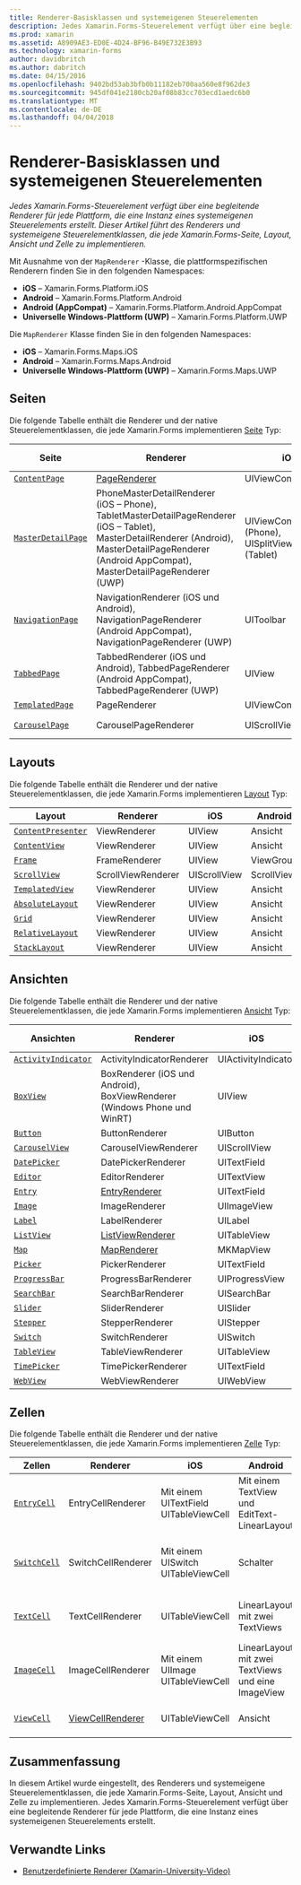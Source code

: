 ```yaml
---
title: Renderer-Basisklassen und systemeigenen Steuerelementen
description: Jedes Xamarin.Forms-Steuerelement verfügt über eine begleitende Renderer für jede Plattform, die eine Instanz eines systemeigenen Steuerelements erstellt. Dieser Artikel führt des Renderers und systemeigene Steuerelementklassen, die jede Xamarin.Forms-Seite, Layout, Ansicht und Zelle zu implementieren.
ms.prod: xamarin
ms.assetid: A8909AE3-ED0E-4D24-BF96-B49E732E3B93
ms.technology: xamarin-forms
author: davidbritch
ms.author: dabritch
ms.date: 04/15/2016
ms.openlocfilehash: 9402bd53ab3bfb0b11182eb700aa560e8f962de3
ms.sourcegitcommit: 945df041e2180cb20af08b83cc703ecd1aedc6b0
ms.translationtype: MT
ms.contentlocale: de-DE
ms.lasthandoff: 04/04/2018
---
```

# <a name="renderer-base-classes-and-native-controls"></a>Renderer-Basisklassen und systemeigenen Steuerelementen

_Jedes Xamarin.Forms-Steuerelement verfügt über eine begleitende Renderer für jede Plattform, die eine Instanz eines systemeigenen Steuerelements erstellt. Dieser Artikel führt des Renderers und systemeigene Steuerelementklassen, die jede Xamarin.Forms-Seite, Layout, Ansicht und Zelle zu implementieren._

Mit Ausnahme von der `MapRenderer` -Klasse, die plattformspezifischen Renderern finden Sie in den folgenden Namespaces:

- **iOS** – Xamarin.Forms.Platform.iOS
- **Android** – Xamarin.Forms.Platform.Android
- **Android (AppCompat)** – Xamarin.Forms.Platform.Android.AppCompat
- **Universelle Windows-Plattform (UWP)** – Xamarin.Forms.Platform.UWP

Die `MapRenderer` Klasse finden Sie in den folgenden Namespaces:

- **iOS** – Xamarin.Forms.Maps.iOS
- **Android** – Xamarin.Forms.Maps.Android
- **Universelle Windows-Plattform (UWP)** – Xamarin.Forms.Maps.UWP

## <a name="pages"></a>Seiten

Die folgende Tabelle enthält die Renderer und der native Steuerelementklassen, die jede Xamarin.Forms implementieren [Seite](~/xamarin-forms/user-interface/controls/pages.md) Typ:

|Seite|Renderer|iOS|Android|Android (AppCompat)|UWP|
|--- |--- |--- |--- |--- |--- |
|[`ContentPage`](https://developer.xamarin.com/api/type/Xamarin.Forms.ContentPage/)|[PageRenderer](~/xamarin-forms/app-fundamentals/custom-renderer/contentpage.md)|UIViewController|ViewGroup||FrameworkElement|
|[`MasterDetailPage`](https://developer.xamarin.com/api/type/Xamarin.Forms.MasterDetailPage/)|PhoneMasterDetailRenderer (iOS – Phone), TabletMasterDetailPageRenderer (iOS – Tablet), MasterDetailRenderer (Android), MasterDetailPageRenderer (Android AppCompat), MasterDetailPageRenderer (UWP)|UIViewController (Phone), UISplitViewController (Tablet)|DrawerLayout (v4)|DrawerLayout (v4)|"FrameworkElement" (benutzerdefiniertes Steuerelement)|
|[`NavigationPage`](https://developer.xamarin.com/api/type/Xamarin.Forms.NavigationPage/)|NavigationRenderer (iOS und Android), NavigationPageRenderer (Android AppCompat), NavigationPageRenderer (UWP)|UIToolbar|ViewGroup|ViewGroup|"FrameworkElement" (benutzerdefiniertes Steuerelement)|
|[`TabbedPage`](https://developer.xamarin.com/api/type/Xamarin.Forms.TabbedPage/)|TabbedRenderer (iOS und Android), TabbedPageRenderer (Android AppCompat), TabbedPageRenderer (UWP)|UIView|ViewPager|ViewPager|"FrameworkElement" (PowerPivot)|
|[`TemplatedPage`](https://developer.xamarin.com/api/type/Xamarin.Forms.TemplatedPage/)|PageRenderer|UIViewController|ViewGroup||FrameworkElement|
|[`CarouselPage`](https://developer.xamarin.com/api/type/Xamarin.Forms.CarouselPage/)|CarouselPageRenderer|UIScrollView|ViewPager|ViewPager|"FrameworkElement" (FlipView)|

## <a name="layouts"></a>Layouts

Die folgende Tabelle enthält die Renderer und der native Steuerelementklassen, die jede Xamarin.Forms implementieren [Layout](~/xamarin-forms/user-interface/controls/layouts.md) Typ:

|Layout|Renderer|iOS|Android|UWP|
|--- |--- |--- |--- |--- |
|[`ContentPresenter`](https://developer.xamarin.com/api/type/Xamarin.Forms.ContentPresenter/)|ViewRenderer|UIView|Ansicht|FrameworkElement|
|[`ContentView`](https://developer.xamarin.com/api/type/Xamarin.Forms.ContentView/)|ViewRenderer|UIView|Ansicht|FrameworkElement|
|[`Frame`](https://developer.xamarin.com/api/type/Xamarin.Forms.Frame/)|FrameRenderer|UIView|ViewGroup|Rahmen|
|[`ScrollView`](https://developer.xamarin.com/api/type/Xamarin.Forms.ScrollView/)|ScrollViewRenderer|UIScrollView|ScrollView|ScrollViewer|
|[`TemplatedView`](https://developer.xamarin.com/api/type/Xamarin.Forms.TemplatedView/)|ViewRenderer|UIView|Ansicht|FrameworkElement|
|[`AbsoluteLayout`](https://developer.xamarin.com/api/type/Xamarin.Forms.AbsoluteLayout/)|ViewRenderer|UIView|Ansicht|FrameworkElement|
|[`Grid`](https://developer.xamarin.com/api/type/Xamarin.Forms.Grid/)|ViewRenderer|UIView|Ansicht|FrameworkElement|
|[`RelativeLayout`](https://developer.xamarin.com/api/type/Xamarin.Forms.RelativeLayout/)|ViewRenderer|UIView|Ansicht|FrameworkElement|
|[`StackLayout`](https://developer.xamarin.com/api/type/Xamarin.Forms.StackLayout/)|ViewRenderer|UIView|Ansicht|FrameworkElement|

## <a name="views"></a>Ansichten

Die folgende Tabelle enthält die Renderer und der native Steuerelementklassen, die jede Xamarin.Forms implementieren [Ansicht](~/xamarin-forms/user-interface/controls/views.md) Typ:

|Ansichten|Renderer|iOS|Android|Android (AppCompat)|UWP|
|--- |--- |--- |--- |--- |--- |
|[`ActivityIndicator`](https://developer.xamarin.com/api/type/Xamarin.Forms.ActivityIndicator/)|ActivityIndicatorRenderer|UIActivityIndicator|ProgressBar||ProgressBar|
|[`BoxView`](https://developer.xamarin.com/api/type/Xamarin.Forms.BoxView/)|BoxRenderer (iOS und Android), BoxViewRenderer (Windows Phone und WinRT)|UIView|ViewGroup||Rechteck|
|[`Button`](https://developer.xamarin.com/api/type/Xamarin.Forms.Button/)|ButtonRenderer|UIButton|Schaltfläche|AppCompatButton|Schaltfläche|
|[`CarouselView`](https://developer.xamarin.com/api/type/Xamarin.Forms.CarouselView/)|CarouselViewRenderer|UIScrollView|RecyclerView||FlipView|
|[`DatePicker`](https://developer.xamarin.com/api/type/Xamarin.Forms.DatePicker/)|DatePickerRenderer|UITextField|EditText||DatePicker|
|[`Editor`](https://developer.xamarin.com/api/type/Xamarin.Forms.Editor/)|EditorRenderer|UITextView|EditText||TextBox|
|[`Entry`](https://developer.xamarin.com/api/type/Xamarin.Forms.Entry/)|[EntryRenderer](~/xamarin-forms/app-fundamentals/custom-renderer/entry.md)|UITextField|EditText||TextBox|
|[`Image`](https://developer.xamarin.com/api/type/Xamarin.Forms.Image/)|ImageRenderer|UIImageView|ImageView||Bild|
|[`Label`](https://developer.xamarin.com/api/type/Xamarin.Forms.Label/)|LabelRenderer|UILabel|TextView||TextBlock|
|[`ListView`](https://developer.xamarin.com/api/type/Xamarin.Forms.ListView/)|[ListViewRenderer](~/xamarin-forms/app-fundamentals/custom-renderer/listview.md)|UITableView|ListView||ListView|
|[`Map`](https://developer.xamarin.com/api/type/Xamarin.Forms.Maps.Map/)|[MapRenderer](~/xamarin-forms/app-fundamentals/custom-renderer/map/index.md)|MKMapView|MapView||MapControl|
|[`Picker`](https://developer.xamarin.com/api/type/Xamarin.Forms.Picker/)|PickerRenderer|UITextField|EditText|EditText|ComboBox|
|[`ProgressBar`](https://developer.xamarin.com/api/type/Xamarin.Forms.ProgressBar/)|ProgressBarRenderer|UIProgressView|ProgressBar||ProgressBar|
|[`SearchBar`](https://developer.xamarin.com/api/type/Xamarin.Forms.SearchBar/)|SearchBarRenderer|UISearchBar|SearchView||AutoSuggestBox|
|[`Slider`](https://developer.xamarin.com/api/type/Xamarin.Forms.Slider/)|SliderRenderer|UISlider|SeekBar||Slider|
|[`Stepper`](https://developer.xamarin.com/api/type/Xamarin.Forms.Stepper/)|StepperRenderer|UIStepper|LinearLayout||Steuerelement|
|[`Switch`](https://developer.xamarin.com/api/type/Xamarin.Forms.Switch/)|SwitchRenderer|UISwitch|Schalter|SwitchCompat|ToggleSwitch|
|[`TableView`](https://developer.xamarin.com/api/type/Xamarin.Forms.TableView/)|TableViewRenderer|UITableView|ListView||ListView|
|[`TimePicker`](https://developer.xamarin.com/api/type/Xamarin.Forms.TimePicker/)|TimePickerRenderer|UITextField|EditText||TimePicker|
|[`WebView`](https://developer.xamarin.com/api/type/Xamarin.Forms.WebView/)|WebViewRenderer|UIWebView|WebView||WebView|

## <a name="cells"></a>Zellen

Die folgende Tabelle enthält die Renderer und der native Steuerelementklassen, die jede Xamarin.Forms implementieren [Zelle](~/xamarin-forms/user-interface/controls/cells.md) Typ:

|Zellen|Renderer|iOS|Android|UWP|
|--- |--- |--- |--- |--- |
|[`EntryCell`](https://developer.xamarin.com/api/type/Xamarin.Forms.EntryCell/)|EntryCellRenderer|Mit einem UITextField UITableViewCell|Mit einem TextView und EditText-LinearLayout|Mit einem Textfeld DataTemplate|
|[`SwitchCell`](https://developer.xamarin.com/api/type/Xamarin.Forms.SwitchCell/)|SwitchCellRenderer|Mit einem UISwitch UITableViewCell|Schalter|Mit einem Raster mit einem TextBlock und ToggleSwitch DataTemplate|
|[`TextCell`](https://developer.xamarin.com/api/type/Xamarin.Forms.TextCell/)|TextCellRenderer|UITableViewCell|LinearLayout mit zwei TextViews|Mit einem StackPanel mit zwei TextBlocks DataTemplate|
|[`ImageCell`](https://developer.xamarin.com/api/type/Xamarin.Forms.ImageCell/)|ImageCellRenderer|Mit einem UIImage UITableViewCell|LinearLayout mit zwei TextViews und eine ImageView|Mit einem Raster enthält ein Bild und zwei TextBlocks DataTemplate|
|[`ViewCell`](https://developer.xamarin.com/api/type/Xamarin.Forms.ViewCell/)|[ViewCellRenderer](~/xamarin-forms/app-fundamentals/custom-renderer/viewcell.md)|UITableViewCell|Ansicht|Mit einem ContentPresenter DataTemplate|

## <a name="summary"></a>Zusammenfassung

In diesem Artikel wurde eingestellt, des Renderers und systemeigene Steuerelementklassen, die jede Xamarin.Forms-Seite, Layout, Ansicht und Zelle zu implementieren. Jedes Xamarin.Forms-Steuerelement verfügt über eine begleitende Renderer für jede Plattform, die eine Instanz eines systemeigenen Steuerelements erstellt.

## <a name="related-links"></a>Verwandte Links

- [Benutzerdefinierte Renderer (Xamarin-University-Video)](https://developer.xamarin.com/videos/cross-platform/xamarinforms-custom-renderers/)
